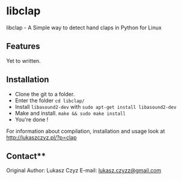 # libclap

libclap - A Simple way to detect hand claps in Python for Linux

## Features

Yet to written.

## Installation

* Clone the git to a folder.
* Enter the folder `cd libclap/`
* Install `libasound2-dev` with `sudo apt-get install libasound2-dev`
* Make and install. `make && sudo make install`
* You're done !

For information about compilation, installation and usage look at
http://lukaszczyz.pl/?p=clap

## Contact**

Original Author: Lukasz Czyz
E-mail: lukasz.czyzz@gmail.com
